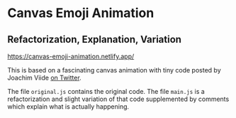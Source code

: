 # Canvas Emoji Animation
## Refactorization, Explanation, Variation

https://canvas-emoji-animation.netlify.app/

This is based on a fascinating canvas animation with tiny code posted by Joachim Viide [on Twitter](https://twitter.com/jviide/status/1574061206964412417).

The file `original.js` contains the original code. The file `main.js` is a refactorization and slight variation of that code supplemented by comments which explain what is actually happening.